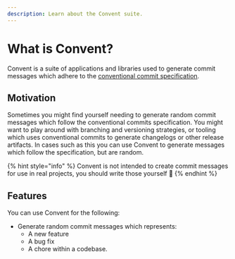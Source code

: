 ```yaml
---
description: Learn about the Convent suite.
---
```


# What is Convent?

Convent is a suite of applications and libraries used to generate commit messages which adhere to the [conventional commit specification](https://www.conventionalcommits.org/en/v1.0.0/).

## Motivation

Sometimes you might find yourself needing to generate random commit messages which follow the conventional commits specification. You might want to play around with branching and versioning strategies, or tooling which uses conventional commits to generate changelogs or other release artifacts. In cases such as this you can use Convent to generate messages which follow the specification, but are random.

{% hint style="info" %}
Convent is not intended to create commit messages for use in real projects, you should write those yourself 🙂
{% endhint %}

## Features

You can use Convent for the following:

* Generate random commit messages which represents:
  * A new feature
  * A bug fix
  * A chore within a codebase.

